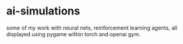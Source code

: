 # ai-simulations
some of my work with neural nets, reinforcement learning agents, all displayed using pygame within torch and openai gym.
